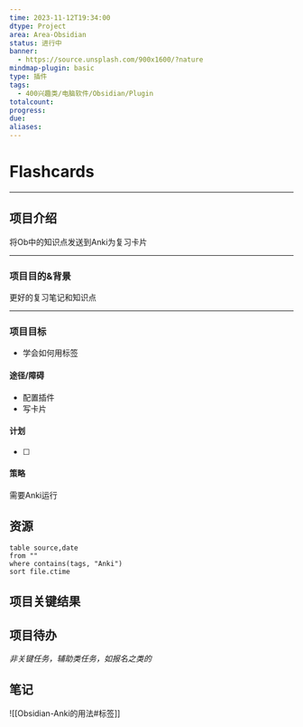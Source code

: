```yaml
---
time: 2023-11-12T19:34:00
dtype: Project
area: Area-Obsidian
status: 进行中
banner:
  - https://source.unsplash.com/900x1600/?nature
mindmap-plugin: basic
type: 插件
tags:
  - 400兴趣类/电脑软件/Obsidian/Plugin
totalcount: 
progress: 
due: 
aliases:
---
```

# Flashcards

---
## 项目介绍
将Ob中的知识点发送到Anki为复习卡片

---
### 项目目的&背景
更好的复习笔记和知识点

---
### 项目目标
- 学会如何用标签

#### 途径/障碍
- 配置插件
- 写卡片
 
#### 计划
- [ ] 

#### 策略
需要Anki运行

## 资源
```dataview
table source,date
from ""   
where contains(tags, "Anki")
sort file.ctime
```

## 项目关键结果


## 项目待办

*非关键任务，辅助类任务，如报名之类的*


## 笔记
![[Obsidian-Anki的用法#标签]]